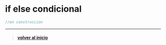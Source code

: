 # if else condicional

```csharp
//en construccion
```

---
> #### [volver al inicio](../../README.md)
